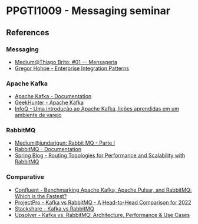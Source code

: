 # PPGTI1009 - Messaging seminar

## References

### Messaging
- [Medium@Thiago Brito: #01 — Mensageria][menssaging]
- [Gregor Hohpe - Enterprise Integration Patterns][menssaging-patterns]
### Apache Kafka

- [Apache Kafka - Documentation][kafka-doc]
- [GeekHunter - Apache Kafka][kafka-geekhunter]
- [InfoQ - Uma introdução ao Apache Kafka, lições aprendidas em um ambiente de varejo][kafka-infoq]

### RabbitMQ

- [Medium@iundarigun: Rabbit MQ - Parte I][rabbiqm-medium]
- [RabbitMQ - Documentation][rabbitmq-doc]
- [Spring Blog - Routing Topologies for Performance and Scalability with RabbitMQ][rabbitmq-spring]

### Comparative

- [Confluent - Benchmarking Apache Kafka, Apache Pulsar, and RabbitMQ: Which is the Fastest?][comparative-confluent]
- [ProjectPro - Kafka vs RabbitMQ - A Head-to-Head Comparison for 2022][comparative-projectpro]
- [Stackshare - Kafka vs RabbitMQ][comparative-stackshare]
- [Upsolver - Kafka vs. RabbitMQ: Architecture, Performance & Use Cases][comparative-upsolver]

[menssaging]: https://medium.com/@devbrito91/mensageria-1330c6032049
[menssaging-patterns]: https://www.enterpriseintegrationpatterns.com/

[kafka-doc]: https://kafka.apache.org/documentation/
[kafka-geekhunter]: https://blog.geekhunter.com.br/apache-kafka/
[kafka-infoq]: https://www.infoq.com/br/articles/apache-kafka-licoes/

[rabbitmq-doc]: https://www.rabbitmq.com/documentation.html
[rabbiqm-medium]: https://medium.com/dev-cave/rabbit-mq-parte-i-c15e5f89d94
[rabbitmq-spring]: https://spring.io/blog/2011/04/01/routing-topologies-for-performance-and-scalability-with-rabbitmq

[comparative-confluent]: https://www.confluent.io/blog/kafka-fastest-messaging-system/
[comparative-projectpro]: https://www.projectpro.io/article/kafka-vs-rabbitmq/451
[comparative-stackshare]: https://stackshare.io/stackups/kafka-vs-rabbitmq
[comparative-upsolver]: https://www.upsolver.com/blog/kafka-versus-rabbitmq-architecture-performance-use-case
